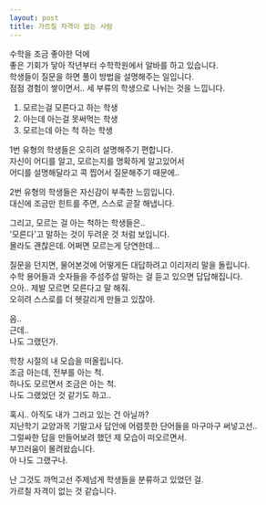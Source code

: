 ```yaml
---
layout: post
title: 가르칠 자격이 없는 사람
---
```


수학을 조금 좋아한 덕에  
좋은 기회가 닿아 작년부터 수학학원에서 알바를 하고 있습니다.  
학생들이 질문을 하면 풀이 방법을 설명해주는 일입니다.  
점점 경험이 쌓이면서.. 세 부류의 학생으로 나뉘는 것을 느낍니다.  

1. 모르는걸 모른다고 하는 학생  
2. 아는데 아는걸 못써먹는 학생  
3. 모르는데 아는 척 하는 학생  

1번 유형의 학생들은 오히려 설명해주기 편합니다.  
자신이 어디를 알고, 모르는지를 명확하게 알고있어서  
어디를 설명해달라고 콕 찝어서 질문해주기 때문에..  

2번 유형의 학생들은 자신감이 부족한 느낌입니다.  
대신에 조금만 힌트를 주면, 스스로 곧잘 해냅니다.  

그리고, 모르는 걸 아는 척하는 학생들은..  
'모른다'고 말하는 것이 두려운 것 처럼 보입니다.  
몰라도 괜찮은데. 어쩌면 모르는게 당연한데...  

질문을 던지면, 물어본것에 어떻게든 대답하려고 이리저리 말을 돌립니다.  
수학 용어들과 숫자들을 주섬주섬 말하는 걸 듣고 있으면 답답해집니다.  
으아.. 제발 모르면 모른다고 말 해줘.  
오히려 스스로를 더 헷갈리게 만들고 있잖아.  

음..  
근데..  
나도 그랬던가.  

학창 시절의 내 모습을 떠올립니다.  
조금 아는데, 전부를 아는 척.  
하나도 모르면서 조금은 아는 척.  
나도 그랬었던 것 같기도 하고..  

혹시.. 아직도 내가 그러고 있는 건 아닐까?  
지난학기 교양과목 기말고사 답안에 어렴풋한 단어들을 마구마구 써넣고선..  
그럴싸한 답을 만들어보려 했던 제 모습이 떠오르면서.  
부끄러움이 몰려왔습니다.  
아 나도 그랬구나.  

난 그것도 까먹고선 주제넘게 학생들을 분류하고 있었던 걸.  
가르칠 자격이 없는 것 같습니다.  
